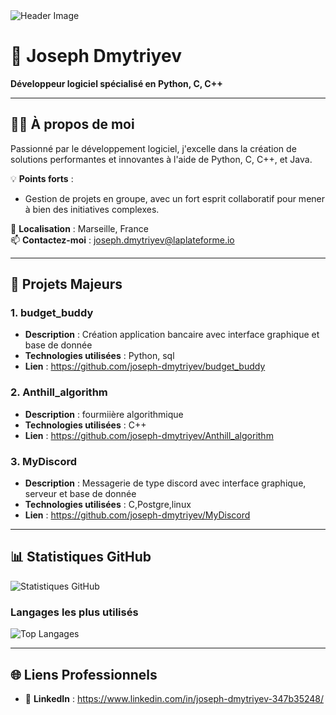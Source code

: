 <img src="https://img.freepik.com/photos-premium/deverrouillez-mystere-du-cerveau-humain-science-ia-generative-illumination-spirituelle_753390-1114.jpg" alt="Header Image" style="width: full; height: auto;">

# 💼 Joseph Dmytriyev  
**Développeur logiciel spécialisé en Python, C, C++**  

---

## 👨‍💻 À propos de moi  
Passionné par le développement logiciel, j'excelle dans la création de solutions performantes et innovantes à l'aide de Python, C, C++, et Java. 

💡 **Points forts** :  
- Gestion de projets en groupe, avec un fort esprit collaboratif pour mener à bien des initiatives complexes.  

📍 **Localisation** : Marseille, France  
📫 **Contactez-moi** : joseph.dmytriyev@laplateforme.io



---

## 📌 **Projets Majeurs**  
### **1. budget_buddy**  
- **Description** : Création application bancaire avec interface graphique et base de donnée
- **Technologies utilisées** : Python, sql
- **Lien** : https://github.com/joseph-dmytriyev/budget_buddy

### **2. Anthill_algorithm**  
- **Description** : fourmiière algorithmique
- **Technologies utilisées** : C++
- **Lien** : https://github.com/joseph-dmytriyev/Anthill_algorithm

### **3. MyDiscord**  
- **Description** : Messagerie de type discord avec interface graphique, serveur et base de donnée
- **Technologies utilisées** : C,Postgre,linux
- **Lien** : https://github.com/joseph-dmytriyev/MyDiscord

---

## 📊 **Statistiques GitHub**  
![Statistiques GitHub](https://github-readme-stats.vercel.app/api?username=joseph-dmytriyev&show_icons=true&theme=radical)  

### **Langages les plus utilisés**  
![Top Langages](https://github-readme-stats.vercel.app/api/top-langs/?username=joseph-dmytriyev&layout=compact&theme=radical)

---

## 🌐 **Liens Professionnels**  
- 💼 **LinkedIn** : https://www.linkedin.com/in/joseph-dmytriyev-347b35248/



